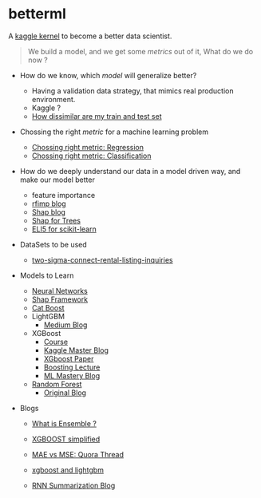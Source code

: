 # betterml

A [kaggle kernel](https://www.kaggle.com/vineetsingh1/betterml/edit) to become a better data scientist.

> We build a model, and we get some *metrics* out of it, What do we do now ? 

- How do we know, which *model* will generalize better?
  - Having a validation data strategy, that mimics real production environment. 
  - Kaggle ? 
  - [How dissimilar are my train and test set](https://towardsdatascience.com/how-dis-similar-are-my-train-and-test-data-56af3923de9b)
- Chossing the right *metric* for a machine learning problem
  - [Chossing right metric: Regression](https://towardsdatascience.com/choosing-the-right-metric-for-machine-learning-models-part-1-a99d7d7414e4)
  - [Chossing right metric: Classification](https://towardsdatascience.com/choosing-the-right-metric-for-evaluating-machine-learning-models-part-2-86d5649a5428)
  
- How do we deeply understand our data in a model driven way, and make our model better
  - feature importance
  - [rfimp blog](http://parrt.cs.usfca.edu/doc/rf-importance/index.html)
  - [Shap blog](https://towardsdatascience.com/interpretable-machine-learning-with-xgboost-9ec80d148d27)
  - [Shap for Trees](https://arxiv.org/pdf/1802.03888.pdf)
  - [ELI5 for scikit-learn](http://eli5.readthedocs.io/en/latest/tutorials/xgboost-titanic.html)
  
  
- DataSets to be used 
  - [two-sigma-connect-rental-listing-inquiries](https://www.kaggle.com/c/two-sigma-connect-rental-listing-inquiries/data)
  
- Models to Learn
  - [Neural Networks](http://course.fast.ai) 
  - [Shap Framework](https://github.com/slundberg/shap)
  - [Cat Boost](https://towardsdatascience.com/catboost-vs-light-gbm-vs-xgboost-5f93620723db) 
  - LightGBM
    - [Medium Blog](https://medium.com/@pushkarmandot/https-medium-com-pushkarmandot-what-is-lightgbm-how-to-implement-it-how-to-fine-tune-the-parameters-60347819b7fc)
  - XGBoost 
    - [Course](http://education.parrotprediction.teachable.com/courses/78878/lectures/1137863)
    - [Kaggle Master Blog](http://blog.kaggle.com/2017/01/23/a-kaggle-master-explains-gradient-boosting/)
    - [XGboost Paper](http://www.kdd.org/kdd2016/papers/files/rfp0697-chenAemb.pdf)
    - [Boosting Lecture](https://www.youtube.com/watch?v=wPqtzj5VZus)
    - [ML Mastery Blog](https://machinelearningmastery.com/gentle-introduction-xgboost-applied-machine-learning/)
  - [Random Forest](http://forums.fast.ai/t/another-treat-early-access-to-intro-to-machine-learning-videos/6826)
    - [Original Blog](https://www.stat.berkeley.edu/~breiman/RandomForests/cc_home.htm#varimp)

- Blogs
  - [What is Ensemble ?](https://quantdare.com/what-is-the-difference-between-bagging-and-boosting/)
  - [XGBOOST simplified](https://www.kaggle.com/grroverpr/gradient-boosting-simplified/code)
  - [MAE vs MSE: Quora Thread](https://www.quora.com/How-would-a-model-change-if-we-minimized-absolute-error-instead-of-squared-error-What-about-the-other-way-around)
  - [xgboost and lightgbm](http://mlexplained.com/2018/01/05/lightgbm-and-xgboost-explained/)

  - [RNN Summarization Blog](http://www.abigailsee.com/2017/04/16/taming-rnns-for-better-summarization.html)
